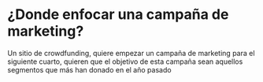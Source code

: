 # ¿Donde enfocar una campaña de marketing?

Un sitio de crowdfunding, quiere empezar un campaña de marketing para el siguiente cuarto, quieren que el objetivo de esta campaña sean aquellos segmentos que más han donado en el año pasado
